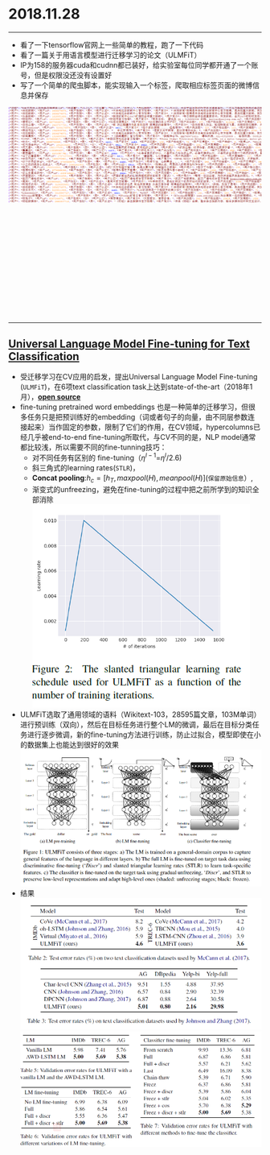 ﻿# 2018.11.28

---
* 看了一下tensorflow官网上一些简单的教程，跑了一下代码
* 看了一篇关于用语言模型进行迁移学习的论文（ULMFiT）
* IP为158的服务器cuda和cudnn都已装好，给实验室每位同学都开通了一个账号，但是权限没还没有设置好
* 写了一个简单的爬虫脚本，能实现输入一个标签，爬取相应标签页面的微博信息并保存<br>

![](https://github.com/qiuxingfa/picture_/blob/master/2018.11/c0c2ec5f7a7b93d6abdc9b17f3fb845.png)<br>
<br>
<br>
<br>
<br>
<br>
<br>
<br>
<br>
<br>
<br>
<br>
<br>
<br>

----
## [Universal Language Model Fine-tuning for Text Classification](https://arxiv.org/pdf/1801.06146.pdf)

* 受迁移学习在CV应用的启发，提出Universal Language Model Fine-tuning (`ULMFiT`)，在6项text classification task上达到state-of-the-art（2018年1月），[**open source**](http://nlp.fast.ai/ulmfit)
* fine-tuning pretrained word embeddings 也是一种简单的迁移学习，但很多任务只是把预训练好的embedding（词或者句子的向量，由不同层参数连接起来）当作固定的参数，限制了它们的作用，在CV领域，hypercolumns已经几乎被end-to-end fine-tuning所取代，与CV不同的是，NLP model通常都比较浅，所以需要不同的fine-tunning技巧：
    * 对不同任务有区别的 fine-tuning（$η^{l-1}$=$η^l/2.6$)
    * 斜三角式的learning rates(`STLR`)，
    * **Concat pooling**:$h_c=[h_T,maxpool(H),meanpool(H)]$(`保留原始信息`）,
    * 渐变式的unfreezing，避免在fine-tuning的过程中把之前所学到的知识全部消除<br>
    ![](https://github.com/qiuxingfa/picture_/blob/master/2018.11/83fba435ebbd54c11d9f3c4c8330493.png)<br>
* ULMFiT选取了通用领域的语料（Wikitext-103，28595篇文章，103M单词）进行预训练（双向），然后在目标任务进行整个LM的微调，最后在目标分类任务进行逐步微调，新的fine-tuning方法进行训练，防止过拟合，模型即使在小的数据集上也能达到很好的效果<br>
    ![](https://github.com/qiuxingfa/picture_/blob/master/2018.11/92b80438d73f876d43a840221f1d234.png)<br>
* 结果<br>
    ![](https://github.com/qiuxingfa/picture_/blob/master/2018.11/532b8ed05d95957663c1d116dd77444.png)<br>
    ![](https://github.com/qiuxingfa/picture_/blob/master/2018.11/ba45bd005dc6052335050aad4fa23ee.png)<br>


